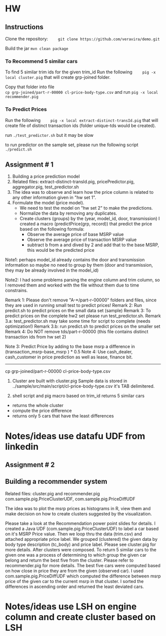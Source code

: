 HW
======
## Instructions ##
Clone the repository:
``` 	git clone https://github.com/veravira/demo.git ```

Build the jar
```	mvn clean package ```

### To Recommend 5 similar cars ###
To find 5 similar trim ids for the given trim_id 
Run the following 
``` 	pig -x local cluster.pig ```
that will create grp-joined folder.

Copy that folder into file  
``` cp grp-joined/part-r-00000 cl-price-body-type.csv ``` 
and run 
``` pig -x local recommender.pig ```

### To Predict Prices ###

Run the following 
``` 	pig -x local extract-distinct-transId.pig ```
that will create file of distinct transaction ids (folder unique-tds would be created).

run 
``` ./test_predictor.sh ```
but it may be slow

to run predictor on the sample set, please run the following script
``` ./predict.sh ```

## Assignment # 1 ##
1. Building a price prediction model
2. Related files: extract-distinct-transId.pig, pricePredictor.pig, aggregator.pig, test_predictor.sh
3. The idea was to observe and learn how the price column is related to any other information given in "hw set 1".
4. Formulate the model (price model). 
	*	We need to test the model on "hw set 2" to make the predictions.
	*	Normalize the data by removing any duplicates. 
	*	Create clusters (groups) by the (year, model_id, door, transmission)
I created a macro (predictPrice(grp, record)) that predict the price based on the following formula: 
		*	Observe the average price of base MSRP value   
		*	Observe the average price of transaction MSRP value
		*	subtract b from a and dived by 2 and add that to the base MSRP, this would be the predicted price 
  
Note1: perhaps model_id already contains the door and transmission information so maybe no need to group by them (door and transmission, they may be already involved in the model_id) 

Note2: I had some problems parsing the engine column and trim column, so I removed them and worked with the file without them due to 
time constrains.

Remark 1: Please don't remove  "A-*/part-r-00000" folders and files, since they are used in running small test to predict prices! 
Remark 2: Run predict.sh to predict prices on the small data set (sample)
Remark 3: To predict prices on the complete hw2 set please run test_predictor.sh.
Remark 3.a: test_predictor.sh may take some time for script to complete (needs optimization!)
Remark 3.b: run predict.sh to predict prices on the smaller set
Remark 4: Do NOT remove tds/part-r-00000 (this file contains distinct transaction ids from hw set 2)

Note 3: Predict Price by adding to the base msrp a difference in (transaction_msrp-base_msrp ) * 0.5
Note 4: Use cash_dealer, cash_customer in price prediction as well as lease, finance bit.
____________________________________


cp grp-joined/part-r-00000 cl-price-body-type.csv
1) Cluster are built with cluster.pig
Sample data is stored in ../sample/src/main/script/cl-price-body-type.csv
it's TAB delimitered.

2) shell script and pig macro based on trim_id returns 5 similar cars
*	returns the whole cluster 
*	compute the price difference
*	returns only 5 cars that have the least differences  

# Notes/ideas use datafu UDF from linkedin #

## Assignment # 2
## Building a recommender system ##

Related files:
cluster.pig and recommender.pig com.sample.pig.PriceClusterUDF, com.sample.pig.PriceDiffUDF

The idea was to plot the msrp prices as histograms in R, view them and make decision on how to create clusters suggested by the visualization.

Please take a look at the Recommendation power point slides for details.
I created a Java UDF (com.sample.pig.PriceClusterUDF) to label a car based on it's MSRP Price value.
Then we loop thru the data (trim.csv) and attached appropriate price label.
We grouped (clustered) the given data by body type description (tc_body) and price label.
Please see cluster.pig for more details.
After clusters were composed. To return 5 similar cars to the given one was a process of determining to which group the given car belong and return 
the best five from the cluster. Please refer to recommender.pig for more details. 
The best five cars were computed based on how close in price they are from the given (observed car). I used com.sample.pig.PriceDiffUDF which
computed the difference between msrp price of the given car to the current msrp in that cluster. I sorted the differences in ascending order and returned the least deviated cars.    

# Notes/ideas use LSH on engine column and create cluster based on LSH #

  

